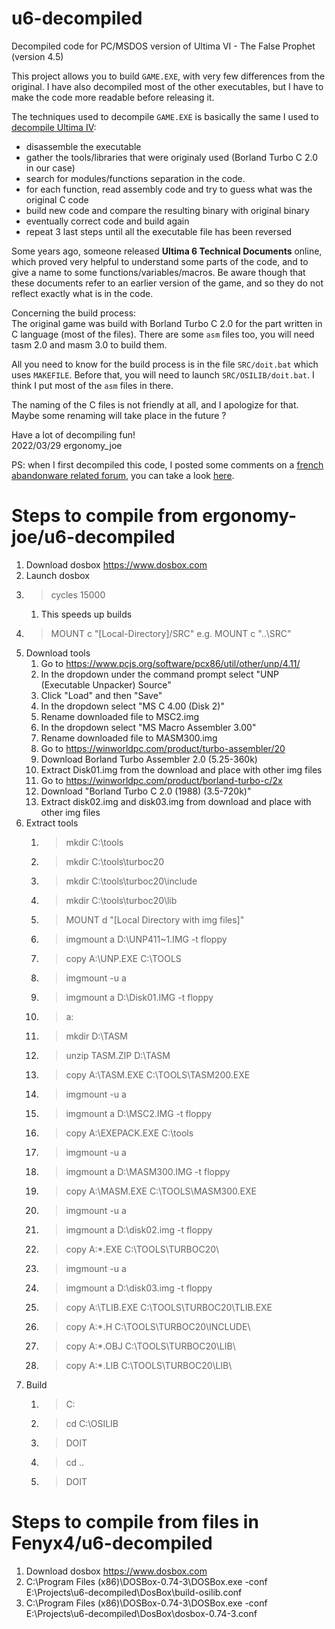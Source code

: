 # u6-decompiled
Decompiled code for PC/MSDOS version of Ultima VI - The False Prophet (version 4.5)


This project allows you to build `GAME.EXE`, with very few differences from the original.
I have also decompiled most of the other executables, but I have to make the code more readable before releasing it.

The techniques used to decompile `GAME.EXE` is basically the same I used to [decompile Ultima IV](https://github.com/ergonomy-joe/u4-decompiled):
* disassemble the executable
* gather the tools/libraries that were originaly used (Borland Turbo C 2.0 in our case)
* search for modules/functions separation in the code.
* for each function, read assembly code and try to guess what was the original C code
* build new code and compare the resulting binary with original binary
* eventually correct code and build again
* repeat 3 last steps until all the executable file has been reversed

Some years ago, someone released **Ultima 6 Technical Documents** online, which proved very helpful to understand some parts of the code, and to give a name to some functions/variables/macros.
Be aware though that these documents refer to an earlier version of the game, and so they do not reflect exactly what is in the code.


Concerning the build process:  
The original game was build with Borland Turbo C 2.0 for the part written in C language (most of the files).
There are some `asm` files too, you will need tasm 2.0 and masm 3.0 to build them.

All you need to know for the build process is in the file `SRC/doit.bat` which uses `MAKEFILE`.
Before that, you will need to launch `SRC/OSILIB/doit.bat`. I think I put most of the `asm` files in there.

The naming of the C files is not friendly at all, and I apologize for that. Maybe some renaming will take place in the future ?

Have a lot of decompiling fun!  
2022/03/29 ergonomy_joe

PS: when I first decompiled this code, I posted some comments on a [french abandonware related forum](https://www.abandonware-forums.org/), you can take a look [here](https://www.abandonware-forums.org/forum/forum-ltf-abandonware-france/le-bar-des-amis/36760-ultima-vi-les-codes-sources-r%C3%A9g%C3%A9n%C3%A9r%C3%A9s?35874-Ultima-VI-les-codes-sources-r%E9g%E9n%E9r%E9s=).

# Steps to compile from ergonomy-joe/u6-decompiled

1. Download dosbox https://www.dosbox.com
1. Launch dosbox
1. >cycles 15000
	1. This speeds up builds
1. >MOUNT c "[Local-Directory]/SRC"
	e.g. MOUNT c "..\SRC"
1. Download tools
	1. Go to https://www.pcjs.org/software/pcx86/util/other/unp/4.11/
	1. In the dropdown under the command prompt select "UNP (Executable Unpacker) Source"
	1. Click "Load" and then "Save"
	1. In the dropdown select "MS C 4.00 (Disk 2)"
	1. Rename downloaded file to MSC2.img
	1. In the dropdown select "MS Macro Assembler 3.00"
	1. Rename downloaded file to MASM300.img
	1. Go to https://winworldpc.com/product/turbo-assembler/20
	1. Download Borland Turbo Assembler 2.0 (5.25-360k)
	1. Extract Disk01.img from the download and place with other img files
	1. Go to https://winworldpc.com/product/borland-turbo-c/2x
	1. Download "Borland Turbo C 2.0 (1988) (3.5-720k)"
	1. Extract disk02.img and disk03.img from download and place with other img files
1. Extract tools
	1. >mkdir C:\tools
	1. >mkdir C:\tools\turboc20
	1. >mkdir C:\tools\turboc20\include
	1. >mkdir C:\tools\turboc20\lib
	1. >MOUNT d "[Local Directory with img files]"
	1. >imgmount a D:\UNP411~1.IMG -t floppy
	1. >copy A:\UNP.EXE C:\TOOLS
	1. >imgmount -u a
	1. >imgmount a D:\Disk01.IMG -t floppy
	1. >a:
	1. >mkdir D:\TASM
	1. >unzip TASM.ZIP D:\TASM
	1. >copy A:\TASM.EXE C:\TOOLS\TASM200.EXE
	1. >imgmount -u a
	1. >imgmount a D:\MSC2.IMG -t floppy
	1. >copy A:\EXEPACK.EXE C:\tools
	1. >imgmount -u a
	1. >imgmount a D:\MASM300.IMG -t floppy
	1. >copy A:\MASM.EXE C:\TOOLS\MASM300.EXE
	1. >imgmount -u a
	1. >imgmount a D:\disk02.img -t floppy
	1. >copy A:\*.EXE C:\TOOLS\TURBOC20\
	1. >imgmount -u a
	1. >imgmount a D:\disk03.img -t floppy
	1. >copy A:\TLIB.EXE C:\TOOLS\TURBOC20\TLIB.EXE
	1. >copy A:\*.H C:\TOOLS\TURBOC20\INCLUDE\
	1. >copy A:\*.OBJ C:\TOOLS\TURBOC20\LIB\
	1. >copy A:\*.LIB C:\TOOLS\TURBOC20\LIB\
1. Build
	1. >C:
	1. >cd C:\OSILIB
	1. >DOIT
	1. >cd ..
	1. >DOIT

# Steps to compile from files in Fenyx4/u6-decompiled
1. Download dosbox https://www.dosbox.com
1. C:\Program Files (x86)\DOSBox-0.74-3\DOSBox.exe -conf E:\Projects\u6-decompiled\DosBox\build-osilib.conf
1. C:\Program Files (x86)\DOSBox-0.74-3\DOSBox.exe -conf E:\Projects\u6-decompiled\DosBox\dosbox-0.74-3.conf
